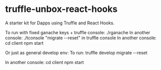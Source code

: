 # truffle-unbox-react-hooks

A starter kit for Dapps using Truffle and React Hooks.

To run with fixed ganache keys + truffle console:
./rganache
In another console:
./tconsole
"migrate --reset" in truffle console
In another console:
cd client
npm start


Or just as general develop env:
To run:
truffle develop
migrate --reset

In another console:
cd client
npm start